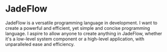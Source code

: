 # JadeFlow
JadeFlow is a versatile programming language in development. I want to create a powerful and efficient, yet simple and concise programming language. I aspire to allow anyone to create anything in JadeFlow, whether it's a low-level system component or a high-level application, with unparalleled ease and efficiency.
